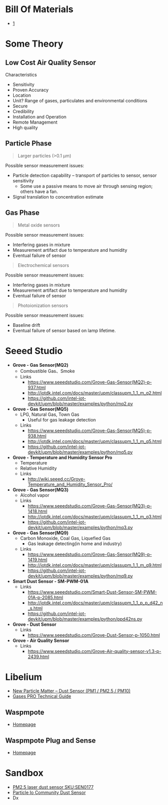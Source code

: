 # Bill Of Materials

- [1](http://www.marama.org/images/stories/documents/16%20-%20Gayle%20Hagler,%20Lower%20Cost%20Air%20Measurement%20Technology.pdf)

# Some Theory

## Low Cost Air Quality Sensor

Characteristics

- Sensitivity
- Proven Accuracy
- Location
- Unit? Range of gases, particulates and environmental conditions
- Secure
- Credibility
- Installation and Operation
- Remote Management
- High quality

## Particle Phase

> Larger particles (>0.1 μm)

Possible sensor measurement issues:

- Particle detection capability – transport of particles to sensor, sensor sensitivity
  - Some use a passive means to move air through sensing region; others have a fan.
- Signal translation to concentration estimate

## Gas Phase

> Metal oxide sensors

Possible sensor measurement issues:

- Interfering gases in mixture
- Measurement artifact due to temperature and humidity
- Eventual failure of sensor

> Electrochemical sensors

Possible sensor measurement issues:

- Interfering gases in mixture
- Measurement artifact due to temperature and humidity
- Eventual failure of sensor

> Photoionization sensors

Possible sensor measurement issues:

- Baseline drift
- Eventual failure of sensor based on lamp lifetime.

# Seeed Studio

- __Grove - Gas Sensor(MQ2)__
  - Combustible Gas、Smoke
  - Links
    - https://www.seeedstudio.com/Grove-Gas-Sensor(MQ2)-p-937.html
    - http://iotdk.intel.com/docs/master/upm/classupm_1_1_m_q2.html
    - https://github.com/intel-iot-devkit/upm/blob/master/examples/python/mq2.py
- __Grove - Gas Sensor(MQ5)__
  - LPG, Natural Gas, Town Gas
    - Useful for gas leakage detection
  - Links
    - https://www.seeedstudio.com/Grove-Gas-Sensor(MQ5)-p-938.html
    - http://iotdk.intel.com/docs/master/upm/classupm_1_1_m_q5.html
    - https://github.com/intel-iot-devkit/upm/blob/master/examples/python/mq5.py
- __Grove - Temperature and Humidity Sensor Pro__
  - Temperature
  - Relative Humidity
  - Links
    - http://wiki.seeed.cc/Grove-Temperature_and_Humidity_Sensor_Pro/
- __Grove - Gas Sensor(MQ3)__
  - Alcohol vapor
  - Links
    - https://www.seeedstudio.com/Grove-Gas-Sensor(MQ3)-p-1418.html
    - http://iotdk.intel.com/docs/master/upm/classupm_1_1_m_q3.html
    - https://github.com/intel-iot-devkit/upm/blob/master/examples/python/mq3.py
- __Grove - Gas Sensor(MQ9)__
  - Carbon Monoxide, Coal Gas, Liquefied Gas
    - Gas leakage detecting(in home and industry)
  - Links
    - https://www.seeedstudio.com/Grove-Gas-Sensor(MQ9)-p-1419.html
    - http://iotdk.intel.com/docs/master/upm/classupm_1_1_m_q9.html
    - https://github.com/intel-iot-devkit/upm/blob/master/examples/python/mq9.py
- __Smart Dust Sensor - SM-PWM-01A__
  - Links
    - https://www.seeedstudio.com/Smart-Dust-Sensor-SM-PWM-01A-p-2085.html
    - http://iotdk.intel.com/docs/master/upm/classupm_1_1_p_p_d42_n_s.html
    - https://github.com/intel-iot-devkit/upm/blob/master/examples/python/ppd42ns.py
- __Grove - Dust Sensor__
  - Links
    - https://www.seeedstudio.com/Grove-Dust-Sensor-p-1050.html
- __Grove - Air Quality Sensor__
  - Links
    - https://www.seeedstudio.com/Grove-Air-quality-sensor-v1.3-p-2439.html

# Libelium
- [New Particle Matter – Dust Sensor (PM1 / PM2.5 / PM10)](http://www.libelium.com/particle-matter-dust-sensor-pm1-pm25-pm10-air-quality-smart-cities/)
- [Gases PRO Technical Guide](http://www.libelium.com/downloads/documentation/gases_sensor_board_pro.pdf)

## Waspmpote

- [Homepage](http://www.libelium.com/products/waspmote/)

## Waspmpote Plug and Sense

- [Homepage](http://www.libelium.com/products/plug-sense/)

# Sandbox

- [PM2.5 laser dust sensor SKU:SEN0177](https://www.dfrobot.com/wiki/index.php/PM2.5_laser_dust_sensor_SKU:SEN0177)
- [Particle Io Community Dust Sensor](https://community.particle.io/t/dust-sensor-pms-5003-6003-7003/24221)
- Dx
